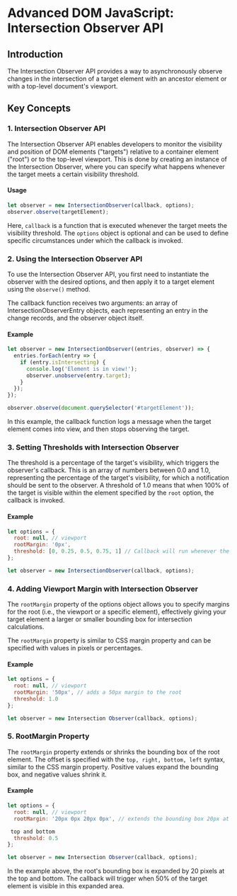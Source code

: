 # Advanced DOM JavaScript: Intersection Observer API

## Introduction
The Intersection Observer API provides a way to asynchronously observe changes in the intersection of a target element with an ancestor element or with a top-level document's viewport.

## Key Concepts

### 1. Intersection Observer API
The Intersection Observer API enables developers to monitor the visibility and position of DOM elements ("targets") relative to a container element ("root") or to the top-level viewport. This is done by creating an instance of the Intersection Observer, where you can specify what happens whenever the target meets a certain visibility threshold.

#### Usage
```javascript
let observer = new IntersectionObserver(callback, options);
observer.observe(targetElement);
```
Here, `callback` is a function that is executed whenever the target meets the visibility threshold. The `options` object is optional and can be used to define specific circumstances under which the callback is invoked.

### 2. Using the Intersection Observer API
To use the Intersection Observer API, you first need to instantiate the observer with the desired options, and then apply it to a target element using the `observe()` method. 

The callback function receives two arguments: an array of IntersectionObserverEntry objects, each representing an entry in the change records, and the observer object itself.

#### Example
```javascript
let observer = new IntersectionObserver((entries, observer) => {
  entries.forEach(entry => {
    if (entry.isIntersecting) {
      console.log('Element is in view!');
      observer.unobserve(entry.target);
    }
  });
});

observer.observe(document.querySelector('#targetElement'));
```

In this example, the callback function logs a message when the target element comes into view, and then stops observing the target.

### 3. Setting Thresholds with Intersection Observer
The threshold is a percentage of the target's visibility, which triggers the observer's callback. This is an array of numbers between 0.0 and 1.0, representing the percentage of the target's visibility, for which a notification should be sent to the observer. A threshold of 1.0 means that when 100% of the target is visible within the element specified by the `root` option, the callback is invoked. 

#### Example
```javascript
let options = {
  root: null, // viewport
  rootMargin: '0px',
  threshold: [0, 0.25, 0.5, 0.75, 1] // Callback will run whenever the visibility passes these thresholds
};

let observer = new IntersectionObserver(callback, options);
```

### 4. Adding Viewport Margin with Intersection Observer
The `rootMargin` property of the options object allows you to specify margins for the root (i.e., the viewport or a specific element), effectively giving your target element a larger or smaller bounding box for intersection calculations. 

The `rootMargin` property is similar to CSS margin property and can be specified with values in pixels or percentages.

#### Example
```javascript
let options = {
  root: null, // viewport
  rootMargin: '50px', // adds a 50px margin to the root
  threshold: 1.0
};

let observer = new Intersection Observer(callback, options);
```

### 5. RootMargin Property
The `rootMargin` property extends or shrinks the bounding box of the root element. The offset is specified with the `top, right, bottom, left` syntax, similar to the CSS margin property. Positive values expand the bounding box, and negative values shrink it. 

#### Example
```javascript
let options = {
  root: null, // viewport
  rootMargin: '20px 0px 20px 0px', // extends the bounding box 20px at the

 top and bottom
  threshold: 0.5
};

let observer = new Intersection Observer(callback, options);
```
In the example above, the root's bounding box is expanded by 20 pixels at the top and bottom. The callback will trigger when 50% of the target element is visible in this expanded area.
